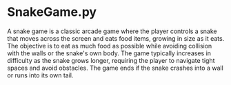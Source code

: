 # SnakeGame.py
A snake game is a classic arcade game where the player controls a snake that moves across the screen and eats food items, 
growing in size as it eats. The objective is to eat as much food as possible while avoiding collision with the walls or the snake's own body. 
The game typically increases in difficulty as the snake grows longer, requiring the player to navigate tight spaces and avoid obstacles. 
The game ends if the snake crashes into a wall or runs into its own tail.
